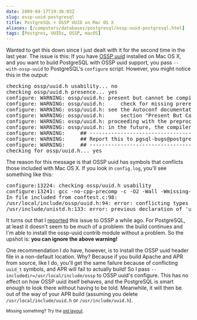 ```yaml
--- 
date: 2009-04-17T19:36:03Z
slug: ossp-uuid-postgresql
title: PostgreSQL + OSSP UUID on Mac OS X
aliases: [/computers/databases/postgresql/ossp-uuid-postgresql.html]
tags: [Postgres, UUIDs, OSSP, macOS]
---
```


<p>Wanted to get this down since I just dealt with it for the second time in
the last year. The issue is this: If you
have <a href="http://www.ossp.org/pkg/lib/uuid/">OSSP uuid</a> installed on Mac
OS X, and you want to build PostgreSQL with OSSP uuid support, you pass
<code>--with-ossp-uuid</code> to PostgreSQL's <code>configure</code> script.
However, you might notice this in the output:</p>

<pre>
checking ossp/uuid.h usability... no
checking ossp/uuid.h presence... yes
configure: WARNING: ossp/uuid.h: present but cannot be compiled
configure: WARNING: ossp/uuid.h:     check for missing prerequisite headers?
configure: WARNING: ossp/uuid.h: see the Autoconf documentation
configure: WARNING: ossp/uuid.h:     section &quot;Present But Cannot Be Compiled&quot;
configure: WARNING: ossp/uuid.h: proceeding with the preprocessor&#x0027;s result
configure: WARNING: ossp/uuid.h: in the future, the compiler will take precedence
configure: WARNING:     ## ---------------------------------------- ##
configure: WARNING:     ## Report this to pgsql-bugs@postgresql.org ##
configure: WARNING:     ## ---------------------------------------- ##
checking for ossp/uuid.h... yes
</pre>

<p>The reason for this message is that OSSP uuid has symbols that conflicts
those included with Mac OS X. If you look in <code>config.log</code>, you'll
see something like this:</p>

<pre>
configure:13224: checking ossp/uuid.h usability
configure:13241: gcc -no-cpp-precomp -c -O2 -Wall -Wmissing-prototypes -Wpointer-arith -Wdeclaration-after-statement -Wendif-labels -fno-strict-aliasing -fwrapv  -I/usr/local/include/libxml2  -I/usr/local/include conftest.c &gt;&amp;5
In file included from conftest.c:98:
/usr/local/include/ossp/uuid.h:94: error: conflicting types for &#x0027;uuid_t&#x0027;
/usr/include/unistd.h:133: error: previous declaration of &#x0027;uuid_t&#x0027; was here
</pre>

<p>It turns out that I <a href="http://cvs.ossp.org/tktview?tn=164"
title="OSSP Ticket 164: Header doesn't work if &lt;unistd.h&gt; is included
first">reported</a> this issue to OSSP a while ago. For PostgreSQL, at least
it doesn't seem to be much of a problem: the build continues and I'm able to
install the ossp-uuid contrib module without a problem. So the upshot is:
<strong>you can ignore the above warning!</strong></p>

<p>One recommendation I <em>do</em> have, however, is to install the OSSP uuid
header file in a non-default location. Why? Because if you build Apache and APR
from source, like I do, you'll get the same failure because of conflicting
<code>uuid_t</code> symbols, and APR will fail to actually build! So I pass
<code>--includedir=/usr/local/include/ossp</code> to OSSP uuid's configure.
This has no effect on how OSSP uuid itself behaves, and the PostgreSQL is
smart enough to look there without having to be told. Meanwhile, it will then
be out of the way of your APR build (assuming you
delete <code>/usr/local/include/uuid.h</code>
or <code>/usr/include/uuid.h</code>).</p>

<p class="past"><small>Missing something? Try the <a rel="nofollow" href="http://past.justatheory.com/computers/databases/postgresql/ossp-uuid-postgresql.html">old layout</a>.</small></p>


